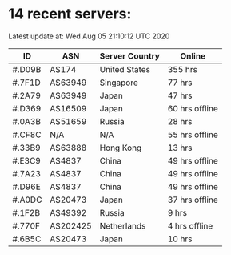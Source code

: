 # 14 recent servers:

Latest update at: Wed Aug 05 21:10:12 UTC 2020

| ID | ASN | Server Country | Online |
| -- | --- | -------------- | ------ |
| #.D09B | AS174 | United States | 355 hrs |
| #.7F1D | AS63949 | Singapore | 77 hrs |
| #.2A79 | AS63949 | Japan | 47 hrs |
| #.D369 | AS16509 | Japan | 60 hrs offline |
| #.0A3B | AS51659 | Russia | 28 hrs |
| #.CF8C | N/A | N/A | 55 hrs offline |
| #.33B9 | AS63888 | Hong Kong | 13 hrs |
| #.E3C9 | AS4837 | China | 49 hrs offline |
| #.7A23 | AS4837 | China | 49 hrs offline |
| #.D96E | AS4837 | China | 49 hrs offline |
| #.A0DC | AS20473 | Japan | 37 hrs offline |
| #.1F2B | AS49392 | Russia | 9 hrs |
| #.770F | AS202425 | Netherlands | 4 hrs offline |
| #.6B5C | AS20473 | Japan | 10 hrs |

